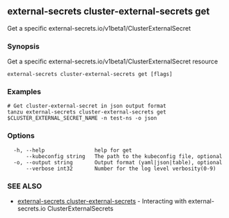 ## external-secrets cluster-external-secrets get

Get a specific external-secrets.io/v1beta1/ClusterExternalSecret

### Synopsis

Get a specific external-secrets.io/v1beta1/ClusterExternalSecret resource

```
external-secrets cluster-external-secrets get [flags]
```

### Examples

```
# Get cluster-external-secret in json output format
tanzu external-secrets cluster-external-secrets get $CLUSTER_EXTERNAL_SECRET_NAME -n test-ns -o json
```

### Options

```
  -h, --help                help for get
      --kubeconfig string   The path to the kubeconfig file, optional
  -o, --output string       Output format (yaml|json|table), optional
      --verbose int32       Number for the log level verbosity(0-9)
```

### SEE ALSO

* [external-secrets cluster-external-secrets](external-secrets_cluster-external-secrets.md)	 - Interacting with external-secrets.io ClusterExternalSecrets
